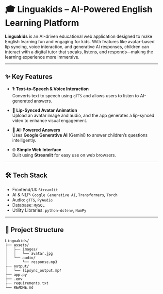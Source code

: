 # 🎓 Linguakids – AI-Powered English Learning Platform

**Linguakids** is an AI-driven educational web application designed to make English learning fun and engaging for kids. With features like avatar-based lip syncing, voice interaction, and generative AI responses, children can interact with a digital tutor that speaks, listens, and responds—making the learning experience more immersive.

---

## ✨ Key Features

- 🎙️ **Text-to-Speech & Voice Interaction**  
  Converts text to speech using `gTTS` and allows users to listen to AI-generated answers.

- 🧒 **Lip-Synced Avatar Animation**  
  Upload an avatar image and audio, and the app generates a lip-synced video to enhance visual engagement.

- 🤖 **AI-Powered Answers**  
  Uses **Google Generative AI** (Gemini) to answer children’s questions intelligently.

- 🌐 **Simple Web Interface**  
  Built using **Streamlit** for easy use on web browsers.

---

## 🛠️ Tech Stack

- Frontend/UI: `Streamlit`
- AI & NLP: `Google Generative AI`, `Transformers`, `Torch`
- Audio: `gTTS`, `PyAudio`
- Database: `MySQL`
- Utility Libraries: `python-dotenv`, `NumPy`

---

## 📁 Project Structure

```plaintext
Linguakids/
├── assets/
│   ├── images/
│   │   └── avatar.jpg
│   └── audio/
│       └── response.mp3
├── output/
│   └── lipsync_output.mp4
├── app.py
├── .env
├── requirements.txt
└── README.md
